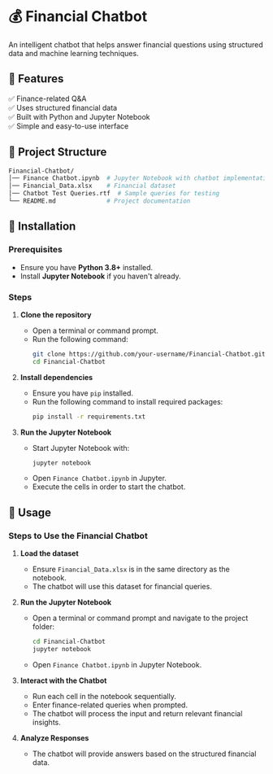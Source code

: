 # 💰 Financial Chatbot

An intelligent chatbot that helps answer financial questions using structured data and machine learning techniques.

## 🚀 Features
✅ Finance-related Q&A  
✅ Uses structured financial data  
✅ Built with Python and Jupyter Notebook  
✅ Simple and easy-to-use interface  

## 📂 Project Structure
```bash
Financial-Chatbot/
│── Finance Chatbot.ipynb  # Jupyter Notebook with chatbot implementation
│── Financial_Data.xlsx    # Financial dataset
│── Chatbot Test Queries.rtf  # Sample queries for testing
└── README.md              # Project documentation
```

## 📜 Installation

### Prerequisites
- Ensure you have **Python 3.8+** installed.
- Install **Jupyter Notebook** if you haven't already.

### Steps
1. **Clone the repository**  
   - Open a terminal or command prompt.  
   - Run the following command:  
     ```bash
     git clone https://github.com/your-username/Financial-Chatbot.git
     cd Financial-Chatbot
     ```
   
2. **Install dependencies**  
   - Ensure you have `pip` installed.  
   - Run the following command to install required packages:  
     ```bash
     pip install -r requirements.txt
     ```

3. **Run the Jupyter Notebook**  
   - Start Jupyter Notebook with:  
     ```bash
     jupyter notebook
     ```
   - Open `Finance Chatbot.ipynb` in Jupyter.  
   - Execute the cells in order to start the chatbot.

## 🎯 Usage

### Steps to Use the Financial Chatbot

1. **Load the dataset**  
   - Ensure `Financial_Data.xlsx` is in the same directory as the notebook.  
   - The chatbot will use this dataset for financial queries.

2. **Run the Jupyter Notebook**  
   - Open a terminal or command prompt and navigate to the project folder:  
     ```bash
     cd Financial-Chatbot
     jupyter notebook
     ```
   - Open `Finance Chatbot.ipynb` in Jupyter Notebook.

3. **Interact with the Chatbot**  
   - Run each cell in the notebook sequentially.  
   - Enter finance-related queries when prompted.  
   - The chatbot will process the input and return relevant financial insights.

4. **Analyze Responses**  
   - The chatbot will provide answers based on the structured financial data.  

